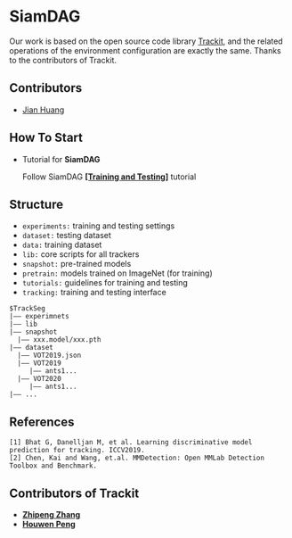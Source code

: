 # SiamDAG


Our work is based on the open source code library [Trackit](https://github.com/researchmm/TracKit), and the related operations of the environment configuration are exactly the same. Thanks to the contributors of Trackit.

## Contributors 
- [Jian Huang](https://github.com/Huangggjian)



## How To Start
- Tutorial for **SiamDAG**

  Follow SiamDAG **[[Training and Testing]](https://github.com/researchmm/TracKit/blob/master/lib/tutorial/Ocean/ocean.md)** tutorial 



## Structure
- `experiments:` training and testing settings
- `dataset:` testing dataset
- `data:` training dataset
- `lib:` core scripts for all trackers
- `snapshot:` pre-trained models 
- `pretrain:` models trained on ImageNet (for training)
- `tutorials:` guidelines for training and testing
- `tracking:` training and testing interface

```
$TrackSeg
|—— experimnets
|—— lib
|—— snapshot
  |—— xxx.model/xxx.pth
|—— dataset
  |—— VOT2019.json 
  |—— VOT2019
     |—— ants1...
  |—— VOT2020
     |—— ants1...
|—— ...

```



## References
```
[1] Bhat G, Danelljan M, et al. Learning discriminative model prediction for tracking. ICCV2019.
[2] Chen, Kai and Wang, et.al. MMDetection: Open MMLab Detection Toolbox and Benchmark.
```
## Contributors of Trackit
- **[Zhipeng Zhang](https://github.com/JudasDie)**
- **[Houwen Peng](https://houwenpeng.com/)**


